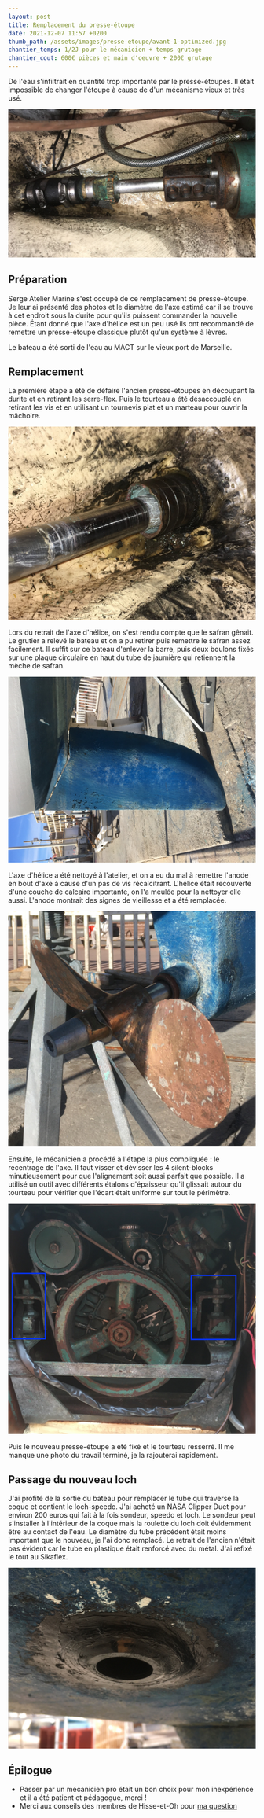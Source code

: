 ```yaml
---
layout: post
title: Remplacement du presse-étoupe
date: 2021-12-07 11:57 +0200
thumb_path: /assets/images/presse-etoupe/avant-1-optimized.jpg
chantier_temps: 1/2J pour le mécanicien + temps grutage
chantier_cout: 600€ pièces et main d'oeuvre + 200€ grutage
---
```


De l'eau s'infiltrait en quantité trop importante par le presse-étoupes. Il était impossible de changer l'étoupe à cause de d'un mécanisme vieux et très usé.

![](/assets/images/presse-etoupe/avant-1-optimized.jpg)

## Préparation

Serge Atelier Marine s'est occupé de ce remplacement de presse-étoupe. Je leur ai présenté des photos et le diamètre de l'axe estimé car il se trouve à cet endroit sous la durite pour qu'ils puissent commander la nouvelle pièce. Étant donné que l'axe d'hélice est un peu usé ils ont recommandé de remettre un presse-étoupe classique plutôt qu'un système à lèvres.

Le bateau a été sorti de l'eau au MACT sur le vieux port de Marseille.

## Remplacement

La première étape a été de défaire l'ancien presse-étoupes en découpant la durite et en retirant les serre-flex. Puis le tourteau a été désaccouplé en retirant les vis et en utilisant un tournevis plat et un marteau pour ouvrir la mâchoire.

![](/assets/images/presse-etoupe/libre-optimized.jpg)

Lors du retrait de l'axe d'hélice, on s'est rendu compte que le safran gênait. Le grutier a relevé le bateau et on a pu retirer puis remettre le safran assez facilement. Il suffit sur ce bateau d'enlever la barre, puis deux boulons fixés sur une plaque circulaire en haut du tube de jaumière qui retiennent la mèche de safran.

![](/assets/images/presse-etoupe/safran-optimized.jpg)

L'axe d'hélice a été nettoyé à l'atelier, et on a eu du mal à remettre l'anode en bout d'axe à cause d'un pas de vis récalcitrant. L'hélice était recouverte d'une couche de calcaire importante, on l'a meulée pour la nettoyer elle aussi. L'anode montrait des signes de vieillesse et a été remplacée.

![](/assets/images/presse-etoupe/helice-optimized.jpg)

Ensuite, le mécanicien a procédé à l'étape la plus compliquée : le recentrage de l'axe. Il faut visser et dévisser les 4 silent-blocks minutieusement pour que l'alignement soit aussi parfait que possible. Il a utilisé un outil avec différents étalons d'épaisseur qu'il glissait autour du tourteau pour vérifier que l'écart était uniforme sur tout le périmètre.

![](/assets/images/presse-etoupe/silent-blocks-optimized.jpg)

Puis le nouveau presse-étoupe a été fixé et le tourteau resserré. Il me manque une photo du travail terminé, je la rajouterai rapidement.

## Passage du nouveau loch

J'ai profité de la sortie du bateau pour remplacer le tube qui traverse la coque et contient le loch-speedo. J'ai acheté un NASA Clipper Duet pour environ 200 euros qui fait à la fois sondeur, speedo et loch. Le sondeur peut s'installer à l'intérieur de la coque mais la roulette du loch doit évidemment être au contact de l'eau. Le diamètre du tube précédent était moins important que le nouveau, je l'ai donc remplacé. Le retrait de l'ancien n'était pas évident car le tube en plastique était renforcé avec du métal. J'ai refixé le tout au Sikaflex.

![](/assets/images/presse-etoupe/loch-optimized.jpg)

## Épilogue

- Passer par un mécanicien pro était un bon choix pour mon inexpérience et il a été patient et pédagogue, merci !
- Merci aux conseils des membres de Hisse-et-Oh pour [ma question](https://www.hisse-et-oh.com/sailing/presse-etoupe-exotique-sur-dufour-1800#613e3d6b040dbf640658e89b)
